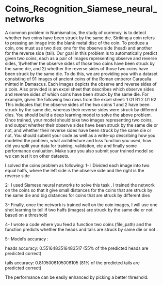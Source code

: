 # Coins_Recognition_Siamese_neural_networks
A common problem in Numismatics, the study of currency, is to detect whether two coins have been struck by the same die. Striking a coin refers to pressing an image into the blank metal disc of the coin. To produce a coin, one must use two dies: one for the observe side (head) and another for the reverse side (tail). Our goal in this problem is to automatically predict given two coins, each as a pair of images representing observe and reverse sides, 1)whether the observe sides of those two coins have been struck by the same die, and 2) whether the reverse sides of those two coins have been struck by the same die.  To do this, we are providing you with a dataset consisting of 91 images of ancient coins of the Roman emperor Caracalla minted in Damascus. Each images depicts the observe and reverse sides of a coin. Also provided is an excel sheet that describes which observe sides and reverse sides of which coins have been struck by the same die. For example, given the following two rows from the excel sheet:  1 O1 R1 2 O1 R2  This indicates that the observe sides of the two coins 1 and 2 have been struck by the same die, whereas their reverse sides were struck by different dies.  You should build a deep learning model to solve the above problem. Once trained, your model should take two images representing two coins, and output whether their observe sides have been struck by the same die or not, and whether their reverse sides have been struck by the same die or not. You should submit your code as well as a write-up describing how you modeled the problem, what architecture and loss function you used, how did you split your data for training, validation, etc and finally some performance evaluation. Make sure you also submit your trained model so we can test it on other datasets.

I solved the coins problem  as following:
1- I Divided each image into two equal halfs, where the left side is the observe side and the right is the reverse side

2- I used Siamese neural networks to solve this task . I  trained the network on the coins so that it give small distances for the coins that are struck by the same die and big distances for coins that are struck by different dies

3- Finally, once the network is trained well on the coin images, I will use one shot learning to tell if two halfs (images) are struck by the same die or not based on a threshold 

4- I wrote a code where you feed a function two coins (file_path) and the function predicts whether the heads and tails are struck by same die or not .

5- Model’s accuracy :

heads accuracy:  0.5516483516483517 (55% of the predicted heads are predicted correct)

tails accuracy:  0.8105006105006105 (81% of the predicted tails are predicted correct)

The performance can be easily enhanced by picking a better threshold.

